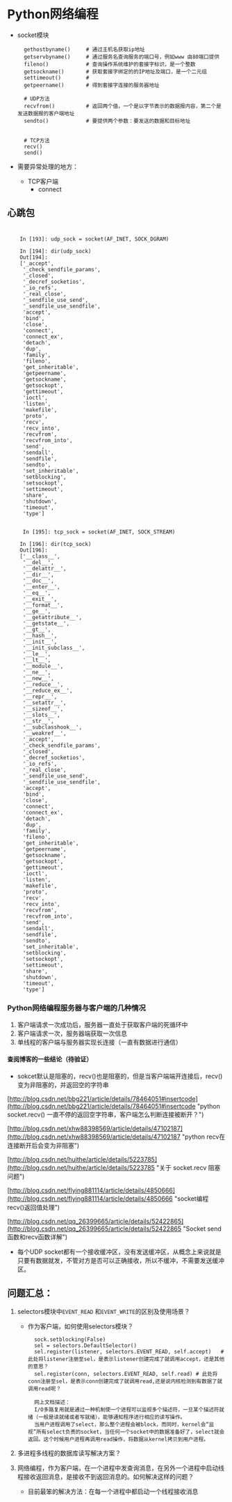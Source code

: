 # Python网络编程
- socket模块

        gethostbyname()     # 通过主机名获取ip地址
        getservbyname()     # 通过服务名查询服务的端口号，例如www 由80端口提供
        fileno()            # 查询操作系统维护的套接字标识，是一个整数
        getsockname()       # 获取套接字绑定的的IP地址及端口，是一个二元组
        settimeout()        # 
        getpeername()       # 得到套接字连接的服务器地址
        
        # UDP方法
        recvfrom()          # 返回两个值，一个是以字节表示的数据报内容，第二个是发送数据报的客户端地址
        sendto()            # 要提供两个参数：要发送的数据和目标地址


        # TCP方法
        recv()
        send()

- 需要异常处理的地方：
    - TCP客户端
        - connect
## 心跳包




#
        In [193]: udp_sock = socket(AF_INET, SOCK_DGRAM)

        In [194]: dir(udp_sock)
        Out[194]:
        ['_accept',
         '_check_sendfile_params',
         '_closed',
         '_decref_socketios',
         '_io_refs',
         '_real_close',
         '_sendfile_use_send',
         '_sendfile_use_sendfile',
         'accept',
         'bind',
         'close',
         'connect',
         'connect_ex',
         'detach',
         'dup',
         'family',
         'fileno',
         'get_inheritable',
         'getpeername',
         'getsockname',
         'getsockopt',
         'gettimeout',
         'ioctl',
         'listen',
         'makefile',
         'proto',
         'recv',
         'recv_into',
         'recvfrom',
         'recvfrom_into',
         'send',
         'sendall',
         'sendfile',
         'sendto',
         'set_inheritable',
         'setblocking',
         'setsockopt',
         'settimeout',
         'share',
         'shutdown',
         'timeout',
         'type']

        
         In [195]: tcp_sock = socket(AF_INET, SOCK_STREAM)

        In [196]: dir(tcp_sock)
        Out[196]:
        ['__class__',
         '__del__',
         '__delattr__',
         '__dir__',
         '__doc__',
         '__enter__',
         '__eq__',
         '__exit__',
         '__format__',
         '__ge__',
         '__getattribute__',
         '__getstate__',
         '__gt__',
         '__hash__',
         '__init__',
         '__init_subclass__',
         '__le__',
         '__lt__',
         '__module__',
         '__ne__',
         '__new__',
         '__reduce__',
         '__reduce_ex__',
         '__repr__',
         '__setattr__',
         '__sizeof__',
         '__slots__',
         '__str__',
         '__subclasshook__',
         '__weakref__',
         '_accept',
         '_check_sendfile_params',
         '_closed',
         '_decref_socketios',
         '_io_refs',
         '_real_close',
         '_sendfile_use_send',
         '_sendfile_use_sendfile',
         'accept',
         'bind',
         'close',
         'connect',
         'connect_ex',
         'detach',
         'dup',
         'family',
         'fileno',
         'get_inheritable',
         'getpeername',
         'getsockname',
         'getsockopt',
         'gettimeout',
         'ioctl',
         'listen',
         'makefile',
         'proto',
         'recv',
         'recv_into',
         'recvfrom',
         'recvfrom_into',
         'send',
         'sendall',
         'sendfile',
         'sendto',
         'set_inheritable',
         'setblocking',
         'setsockopt',
         'settimeout',
         'share',
         'shutdown',
         'timeout',
         'type']


### Python网络编程服务器与客户端的几种情况
1. 客户端请求一次成功后，服务器一直处于获取客户端的死循环中
2. 客户端请求一次，服务器端获取一次信息    
3. 单线程的客户端与服务器实现长连接（一直有数据进行通信）    

#### 查阅博客的一些结论（待验证）
- sokcet默认是阻塞的，recv()也是阻塞的，但是当客户端端开连接后，recv()变为非阻塞的，并返回空的字符串

[http://blog.csdn.net/bbg221/article/details/78464051#insertcode](http://blog.csdn.net/bbg221/article/details/78464051#insertcode "python socket.recv() 一直不停的返回空字符串，客户端怎么判断连接被断开？")

[http://blog.csdn.net/xhw88398569/article/details/47102187](http://blog.csdn.net/xhw88398569/article/details/47102187 "python recv在连接断开后会变为非阻塞")

[http://blog.csdn.net/huithe/article/details/5223785](http://blog.csdn.net/huithe/article/details/5223785 "关于 socket.recv 阻塞问题")

[http://blog.csdn.net/flying881114/article/details/4850666](http://blog.csdn.net/flying881114/article/details/4850666 "socket编程 recv()返回值处理")

[http://blog.csdn.net/qq_26399665/article/details/52422865](http://blog.csdn.net/qq_26399665/article/details/52422865 "Socket send函数和recv函数详解")

- 每个UDP socket都有一个接收缓冲区，没有发送缓冲区，从概念上来说就是只要有数据就发，不管对方是否可以正确接收，所以不缓冲，不需要发送缓冲区。


## 问题汇总：
1. selectors模块中`EVENT_READ` 和`EVENT_WRITE`的区别及使用场景？
	- 作为客户端，如何使用selectors模块？


			sock.setblocking(False)
			sel = selectors.DefaultSelector()
	        sel.register(listener, selectors.EVENT_READ, self.accept)	# 此处将listener注册至sel，是表示listener创建完成了就调用accept，还是其他的意思？
			sel.register(conn, selectors.EVENT_READ, self.read)	# 此处将conn注册至sel，是表示conn创建完成了就调用read,还是说内核检测到有数据了就调用read呢？

			网上文档描述：
            I/O多路复用就是通过一种机制使一个进程可以监视多个描述符，一旦某个描述符就绪（一般是读就绪或者写就绪），能够通知程序进行相应的读写操作。
			当用户进程调用了select，那么整个进程会被block，而同时，kernel会“监视”所有select负责的socket，当任何一个socket中的数据准备好了，select就会返回。这个时候用户进程再调用read操作，将数据从kernel拷贝到用户进程。


2. 多进程多线程的数据库读写解决方案？

3. 网络编程，作为客户端，在一个进程中发查询消息，在另外一个进程中启动线程接收返回消息，是接收不到返回消息的。如何解决这样的问题？
	- 目前最笨的解决方法：在每一个进程中都启动一个线程接收消息